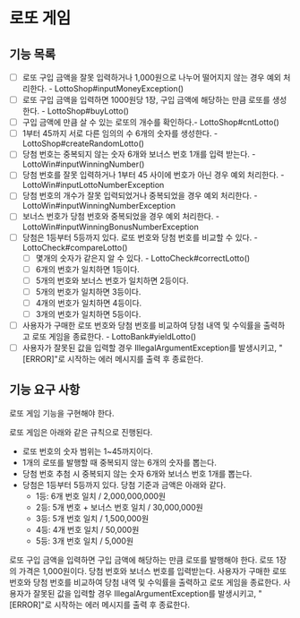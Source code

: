 # 로또 게임

## 기능 목록
- [ ] 로또 구입 금액을 잘못 입력하거나 1,000원으로 나누어 떨어지지 않는 경우 예외 처리한다. - LottoShop#inputMoneyException()
- [ ] 로또 구입 금액을 입력하면 1000원당 1장, 구입 금액에 해당하는 만큼 로또를 생성한다. - LottoShop#buyLotto()
- [ ] 구입 금액에 만큼 살 수 있는 로또의 개수를 확인하다.- LottoShop#cntLotto()
- [ ] 1부터 45까지 서로 다른 임의의 수 6개의 숫자를 생성한다. - LottoShop#createRandomLotto()
- [ ] 당첨 번호는 중복되지 않는 숫자 6개와 보너스 번호 1개를 입력 받는다. - LottoWin#inputWinningNumber()
- [ ] 당첨 번호를 잘못 입력하거나 1부터 45 사이에 번호가 아닌 경우 예외 처리한다. - LottoWin#inputLottoNumberException
- [ ] 당첨 번호의 개수가 잘못 입력되었거나 중복되었을 경우 예외 처리한다. - LottoWin#inputWinningNumberException
- [ ] 보너스 번호가 당첨 번호와 중복되었을 경우 예외 처리한다. - LottoWin#inputWinningBonusNumberException
- [ ] 당첨은 1등부터 5등까지 있다. 로또 번호와 당첨 번호를 비교할 수 있다. - LottoCheck#compareLotto()
    - [ ] 몇개의 숫자가 같은지 알 수 있다. - LottoCheck#correctLotto()
    - [ ] 6개의 번호가 일치하면 1등이다.
    - [ ] 5개의 번호와 보너스 번호가 일치하면 2등이다.
    - [ ] 5개의 번호가 일치하면 3등이다.
    - [ ] 4개의 번호가 일치하면 4등이다.
    - [ ] 3개의 번호가 일치하면 5등이다.
- [ ] 사용자가 구매한 로또 번호와 당첨 번호를 비교하여 당첨 내역 및 수익률을 출력하고 로또 게임을 종료한다. - LottoBank#yieldLotto()
- [ ] 사용자가 잘못된 값을 입력할 경우 IllegalArgumentException를 발생시키고, "[ERROR]"로 시작하는 에러 메시지를 출력 후 종료한다.

## 기능 요구 사항
로또 게임 기능을 구현해야 한다.

로또 게임은 아래와 같은 규칙으로 진행된다.
- 로또 번호의 숫자 범위는 1~45까지이다.
- 1개의 로또를 발행할 때 중복되지 않는 6개의 숫자를 뽑는다.
- 당첨 번호 추첨 시 중복되지 않는 숫자 6개와 보너스 번호 1개를 뽑는다.
- 당첨은 1등부터 5등까지 있다. 당첨 기준과 금액은 아래와 같다.
    - 1등: 6개 번호 일치 / 2,000,000,000원
    - 2등: 5개 번호 + 보너스 번호 일치 / 30,000,000원
    - 3등: 5개 번호 일치 / 1,500,000원
    - 4등: 4개 번호 일치 / 50,000원
    - 5등: 3개 번호 일치 / 5,000원

로또 구입 금액을 입력하면 구입 금액에 해당하는 만큼 로또를 발행해야 한다.
로또 1장의 가격은 1,000원이다.
당첨 번호와 보너스 번호를 입력받는다.
사용자가 구매한 로또 번호와 당첨 번호를 비교하여 당첨 내역 및 수익률을 출력하고 로또 게임을 종료한다.
사용자가 잘못된 값을 입력할 경우 IllegalArgumentException를 발생시키고, "[ERROR]"로 시작하는 에러 메시지를 출력 후 종료한다.